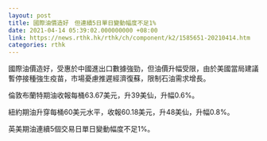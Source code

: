 ```yaml
---
layout: post
title: 國際油價造好　但連續5日單日變動幅度不足1%
date: 2021-04-14 05:39:02.000000000 +08:00
link: https://news.rthk.hk/rthk/ch/component/k2/1585651-20210414.htm
categories: rthk
---
```


國際油價造好，受惠於中國進出口數據強勁，但油價升幅受限，由於美國當局建議暫停接種強生疫苗，市場憂慮推遲經濟復蘇，限制石油需求增長。

倫敦布蘭特期油收報每桶63.67美元，升39美仙，升幅0.6%。

紐約期油升穿每桶60美元水平，收報60.18美元，升48美仙，升幅0.8%。

英美期油連續5個交易日單日變動幅度不足1%。
